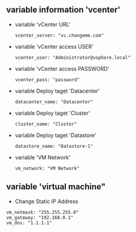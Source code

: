## variable information 'vcenter'   

* variable 'vCenter URL'    
    ```console
    vcenter_server: "vc.changeme.com"
    ```

* variable 'vCenter access USER'   
    ```console
    vcenter_user: "Administrator@vsphere.local"
    ```

* variable 'vCenter access PASSWORD'   
    ```console
    vcenter_pass: "password"
    ```

* variable Deploy taget 'Datacenter'   
    ```console
    datacenter_name: "Datacenter"
    ```

* variable Deploy taget 'Cluster'   
    ```console
    cluster_name: "Cluster"
    ```

* variable Deploy taget 'Datastore'   
    ```console
    datastore_name: "Datastore-1"
    ```

* variable 'VM Network'   
    ```console
    vm_network: "VM Network"
    ```

## variable 'virtual machine"

* Change Static IP Address    
```console
vm_netmask: "255.255.255.0"
vm_gateway: "192.168.0.1"
vm_dns: "1.1.1.1"
```

